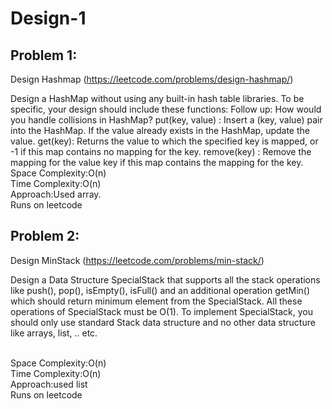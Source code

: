 # Design-1

## Problem 1:
Design Hashmap (https://leetcode.com/problems/design-hashmap/)


Design a HashMap without using any built-in hash table libraries.
To be specific, your design should include these functions: Follow up: How would you handle collisions in HashMap?
put(key, value) : Insert a (key, value) pair into the HashMap. If the value already exists in the HashMap, update the value.
get(key): Returns the value to which the specified key is mapped, or -1 if this map contains no mapping for the key.
remove(key) : Remove the mapping for the value key if this map contains the mapping for the key.
<br>Space Complexity:O(n)
<br>Time Complexity:O(n)
<br>Approach:Used array.
<br>Runs on leetcode
<br>

## Problem 2:
Design MinStack (https://leetcode.com/problems/min-stack/)


Design a Data Structure SpecialStack that supports all the stack operations like push(), pop(), isEmpty(), isFull() and an additional operation getMin() which should return minimum element from the SpecialStack. All these operations of SpecialStack must be O(1). To implement SpecialStack, you should only use standard Stack data structure and no other data structure like arrays, list, .. etc. 

<br>Space Complexity:O(n)
<br>Time Complexity:O(n)
<br>Approach:used list
<br>Runs on leetcode

